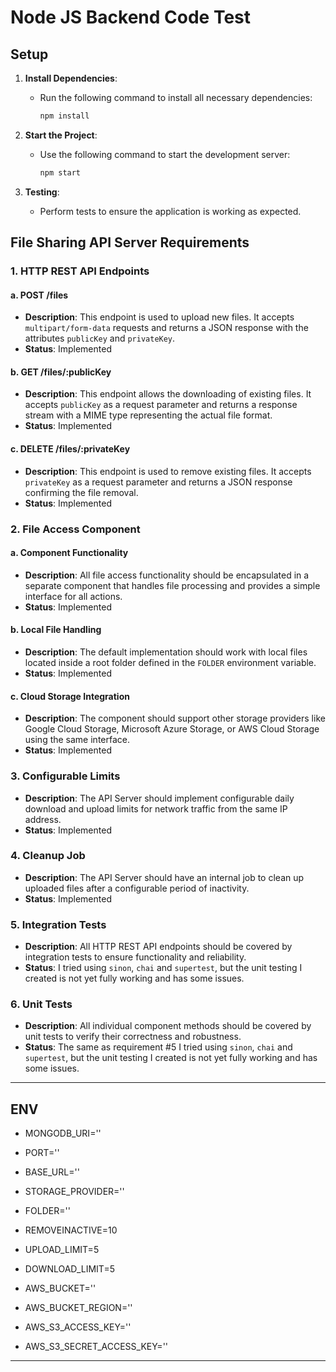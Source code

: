 # Node JS Backend Code Test

## Setup

1. **Install Dependencies**:
   - Run the following command to install all necessary dependencies:
     ```bash
     npm install
     ```

2. **Start the Project**:
   - Use the following command to start the development server:
     ```bash
     npm start
     ```

3. **Testing**:
   - Perform tests to ensure the application is working as expected.

## File Sharing API Server Requirements

### 1. HTTP REST API Endpoints

#### a. POST /files
- **Description**: This endpoint is used to upload new files. It accepts `multipart/form-data` requests and returns a JSON response with the attributes `publicKey` and `privateKey`.
- **Status**: Implemented

#### b. GET /files/:publicKey
- **Description**: This endpoint allows the downloading of existing files. It accepts `publicKey` as a request parameter and returns a response stream with a MIME type representing the actual file format.
- **Status**: Implemented

#### c. DELETE /files/:privateKey
- **Description**: This endpoint is used to remove existing files. It accepts `privateKey` as a request parameter and returns a JSON response confirming the file removal.
- **Status**: Implemented

### 2. File Access Component

#### a. Component Functionality
- **Description**: All file access functionality should be encapsulated in a separate component that handles file processing and provides a simple interface for all actions.
- **Status**: Implemented

#### b. Local File Handling
- **Description**: The default implementation should work with local files located inside a root folder defined in the `FOLDER` environment variable.
- **Status**: Implemented

#### c. Cloud Storage Integration
- **Description**: The component should support other storage providers like Google Cloud Storage, Microsoft Azure Storage, or AWS Cloud Storage using the same interface.
- **Status**: Implemented

### 3. Configurable Limits
- **Description**: The API Server should implement configurable daily download and upload limits for network traffic from the same IP address.
- **Status**: Implemented

### 4. Cleanup Job
- **Description**: The API Server should have an internal job to clean up uploaded files after a configurable period of inactivity.
- **Status**: Implemented

### 5. Integration Tests
- **Description**: All HTTP REST API endpoints should be covered by integration tests to ensure functionality and reliability.
- **Status**: I tried using `sinon`, `chai` and `supertest`, but the unit testing I created is not yet fully working and has some issues. 

### 6. Unit Tests
- **Description**: All individual component methods should be covered by unit tests to verify their correctness and robustness.
- **Status**: The same as requirement #5 I tried using `sinon`, `chai` and `supertest`, but the unit testing I created is not yet fully working and has some issues. 

---

## ENV
- MONGODB_URI=''
- PORT=''
- BASE_URL=''

- STORAGE_PROVIDER=''
- FOLDER=''

- REMOVEINACTIVE=10
- UPLOAD_LIMIT=5
- DOWNLOAD_LIMIT=5

- AWS_BUCKET=''
- AWS_BUCKET_REGION=''
- AWS_S3_ACCESS_KEY=''
- AWS_S3_SECRET_ACCESS_KEY=''


---